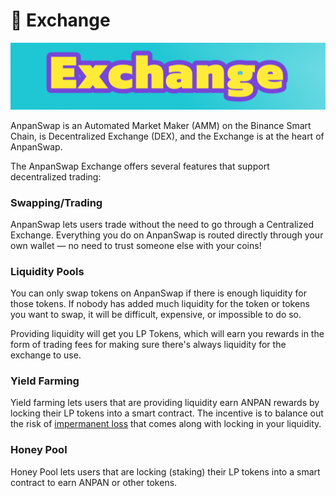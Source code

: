 # 🔄 Exchange

![](img-exchange-2021-09-10-20-25-56.png)

AnpanSwap is an Automated Market Maker \(AMM\) on the Binance Smart Chain, is Decentralized Exchange \(DEX\), and the Exchange is at the heart of AnpanSwap.

The AnpanSwap Exchange offers several features that support decentralized trading:

### Swapping/Trading

AnpanSwap lets users trade without the need to go through a Centralized Exchange. Everything you do on AnpanSwap is routed directly through your own wallet — no need to trust someone else with your coins!

### Liquidity Pools

You can only swap tokens on AnpanSwap if there is enough liquidity for those tokens. If nobody has added much liquidity for the token or tokens you want to swap, it will be difficult, expensive, or impossible to do so.

Providing liquidity will get you LP Tokens, which will earn you rewards in the form of trading fees for making sure there's always liquidity for the exchange to use.

### Yield Farming

Yield farming lets users that are providing liquidity earn ANPAN rewards by locking their LP tokens into a smart contract. The incentive is to balance out the risk of [impermanent loss](https://academy.binance.com/en/articles/impermanent-loss-explained) that comes along with locking in your liquidity.

### Honey Pool

Honey Pool lets users that are locking (staking) their LP tokens into a smart contract to earn ANPAN or other tokens.